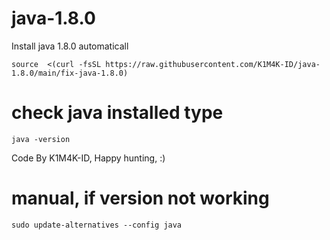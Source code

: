 # java-1.8.0
Install java 1.8.0 automaticall
```
source  <(curl -fsSL https://raw.githubusercontent.com/K1M4K-ID/java-1.8.0/main/fix-java-1.8.0)
```
# check java installed type
```
java -version
```
Code By K1M4K-ID, Happy hunting, :)

# manual, if version not working
```
sudo update-alternatives --config java
```
